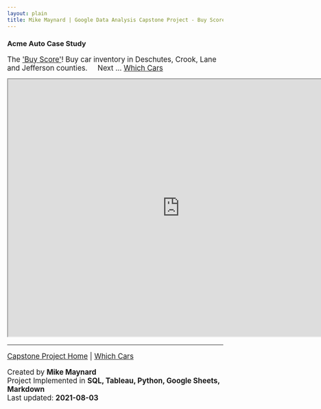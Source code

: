 ```yaml
---
layout: plain
title: Mike Maynard | Google Data Analysis Capstone Project - Buy Score
---
```

### Acme Auto Case Study

<BIG>The ['Buy Score'](../metrics/buy_score.md)!</B>  Buy car inventory in Deschutes, Crook, Lane and Jefferson counties.   &nbsp;&nbsp;&nbsp;&nbsp;Next ... [Which Cars](visuals/cars.html)

<IFRAME SRC="https://public.tableau.com/views/capstone_16278859884250/Buy_1?:language=en-US&:display_count=n&:origin=viz_share_link" WIDTH=800 HEIGHT=600></IFRAME>


---
[Capstone Project Home](./) | [Which Cars](visuals/cars.html)

Created by **Mike Maynard**<BR>
Project Implemented in **SQL, Tableau, Python, Google Sheets, Markdown**<BR>
Last updated:  **2021-08-03**
